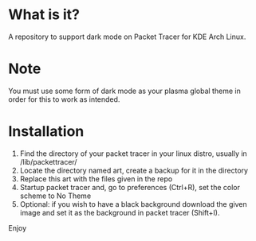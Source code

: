 # What is it?
A repository to support dark mode on Packet Tracer for KDE Arch Linux.
# Note
You must use some form of dark mode as your plasma global theme in order for this to work as intended.
# Installation
1. Find the directory of your packet tracer in your linux distro, usually in /lib/packettracer/
2. Locate the directory named art, create a backup for it in the directory
3. Replace this art with the files given in the repo
4. Startup packet tracer and, go to preferences (Ctrl+R), set the color scheme to No Theme
5. Optional: if you wish to have a black background download the given image and set it as the background in packet tracer (Shift+I).

Enjoy
